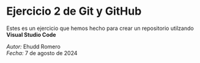 # Ejercicio 2 de Git y GitHub

Estes es un ejercicio que hemos hecho para crear un repositorio utilzando **Visual Studio Code**

*Autor:* Ehudd Romero  
*Fecha:* 7 de agosto de 2024